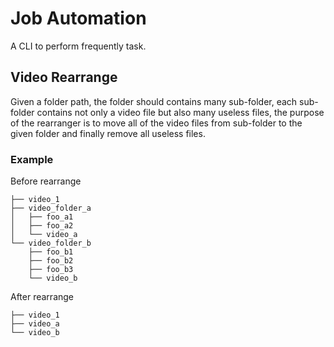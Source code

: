 # Job Automation

A CLI to perform frequently task.

## Video Rearrange

Given a folder path, the folder should contains many sub-folder,
each sub-folder contains not only a video file but also many useless files,
the purpose of the rearranger is to move all of the video files from sub-folder
to the given folder and finally remove all useless files.

### Example

Before rearrange
```
├── video_1
├── video_folder_a
│   ├── foo_a1
│   ├── foo_a2
│   └── video_a
└── video_folder_b
    ├── foo_b1
    ├── foo_b2
    ├── foo_b3
    └── video_b
```

After rearrange

```
├── video_1
├── video_a
└── video_b
```